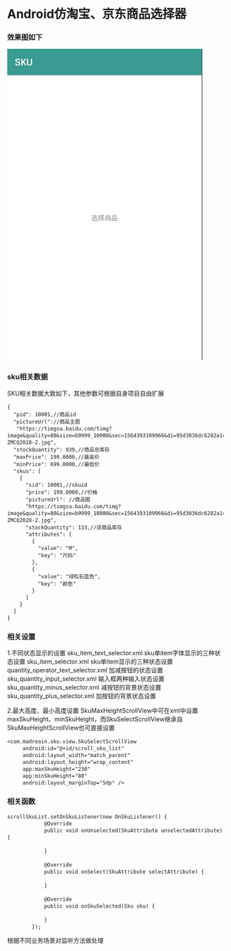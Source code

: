 # Android仿淘宝、京东商品选择器

### 效果图如下

![效果图](sku/sku.gif)

### sku相关数据
SKU相关数据大致如下，其他参数可根据自身项目自由扩展

```
{
  "pid": 10001,//商品id
  "pictureUrl"://商品主图
   "https://timgsa.baidu.com/timg?image&quality=80&size=b9999_10000&sec=1564393109966&di=95d3036dc6282a14fda223c3b55284be&imgtype=0&src=http%3A%2F%2Fimg4.vipshop.com%2Fupload%2Fmerchandise%2F27600%2FZIMMUR-ZMCQ2028-2.jpg",
  "stockQuantity": 939,//商品总库存
  "maxPrice": 199.0000,//最高价
  "minPrice": 699.0000,//最低价
  "skus": [
    {
      "sid": 10001,//skuid
      "price": 199.0000,//价格
      "pictureUrl": //商品图
      "https://timgsa.baidu.com/timg?image&quality=80&size=b9999_10000&sec=1564393109966&di=95d3036dc6282a14fda223c3b55284be&imgtype=0&src=http%3A%2F%2Fimg4.vipshop.com%2Fupload%2Fmerchandise%2F27600%2FZIMMUR-ZMCQ2028-2.jpg",
      "stockQuantity": 133,//该商品库存
      "attributes": [
        {
          "value": "M",
          "key": "尺码"
        },
        {
          "value": "绿松石蓝色",
          "key": "颜色"
        }
      ]
    } 
  ]
}

```

### 相关设置

1.不同状态显示的设置
sku_item_text_selector.xml                   sku单item字体显示的三种状态设置
sku_item_selector.xml                        sku单item显示的三种状态设置
quantity_operator_text_selector.xml          加减按钮的状态设置
sku_quantity_input_selector.xml              输入框两种输入状态设置
sku_quantity_minus_selector.xml              减按钮的背景状态设置
sku_quantity_plus_selector.xml               加按钮的背景状态设置

2.最大高度、最小高度设置
SkuMaxHeightScrollView中可在xml中设置maxSkuHeight、minSkuHeight，而SkuSelectScrollView继承自SkuMaxHeightScrollView也可直接设置

```
<com.madreain.sku.view.SkuSelectScrollView
     android:id="@+id/scroll_sku_list"
     android:layout_width="match_parent"
     android:layout_height="wrap_content"
     app:maxSkuHeight="230"
     app:minSkuHeight="88"
     android:layout_marginTop="5dp" />
```

### 相关函数

```
scrollSkuList.setOnSkuListener(new OnSkuListener() {
            @Override
            public void onUnselected(SkuAttribute unselectedAttribute) {
            
            }

            @Override
            public void onSelect(SkuAttribute selectAttribute) {
              
            }

            @Override
            public void onSkuSelected(Sku sku) {
             
            }
        });
```

根据不同业务场景对监听方法做处理

